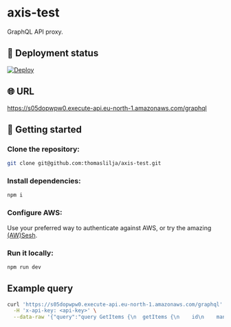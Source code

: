 # axis-test

GraphQL API proxy.

## :rocket: Deployment status

[![Deploy](https://github.com/thomaslilja/axis-test/actions/workflows/deploy.yml/badge.svg)](https://github.com/thomaslilja/axis-test/actions/workflows/deploy.yml)

## :globe_with_meridians: URL

https://s05dopwpw0.execute-api.eu-north-1.amazonaws.com/graphql

## :construction_worker: Getting started

### Clone the repository:

```bash
git clone git@github.com:thomaslilja/axis-test.git
```

### Install dependencies:

```bash
npm i
```

### Configure AWS:

Use your preferred way to authenticate against AWS, or try the amazing [(AW)Sesh](https://github.com/elva-labs/awsesh).

### Run it locally:

```bash
npm run dev
```

## Example query

```bash
curl 'https://s05dopwpw0.execute-api.eu-north-1.amazonaws.com/graphql' \
  -H 'x-api-key: <api-key>' \
  --data-raw '{"query":"query GetItems {\n  getItems {\n    id\n    mandatoryString\n    optionalBoolean\n  }\n}","operationName":"GetItems"}'
```

